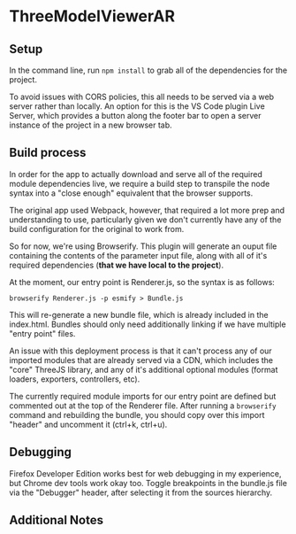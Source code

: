 # ThreeModelViewerAR

## Setup

In the command line, run `npm install` to grab all of the dependencies for the project.

To avoid issues with CORS policies, this all needs to be served via a web server rather than locally. An option for this is the VS Code plugin Live Server, which provides a button along the footer bar to open a server instance of the project in a new browser tab.

## Build process

In order for the app to actually download and serve all of the required module dependencies live, we require a build step to transpile the node syntax into a "close enough" equivalent that the browser supports.

The original app used Webpack, however, that required a lot more prep and understanding to use, particularly given we don't currently have any of the build configuration for the original to work from.

So for now, we're using Browserify. This plugin will generate an ouput file containing the contents of the parameter input file, along with all of it's required dependencies (**that we have local to the project**).

At the moment, our entry point is Renderer.js, so the syntax is as follows:

```
browserify Renderer.js -p esmify > Bundle.js
```

This will re-generate a new bundle file, which is already included in the index.html. Bundles should only need additionally linking if we have multiple "entry point" files.

An issue with this deployment process is that it can't process any of our imported modules that are already served via a CDN, which includes the "core" ThreeJS library, and any of it's additional optional modules (format loaders, exporters, controllers, etc).

The currently required module imports for our entry point are defined but commented out at the top of the Renderer file. After running a `browserify` command and rebuilding the bundle, you should copy over this import "header" and uncomment it (ctrl+k, ctrl+u).

## Debugging

Firefox Developer Edition works best for web debugging in my experience, but Chrome dev tools work okay too. Toggle breakpoints in the bundle.js file via the "Debugger" header, after selecting it from the sources hierarchy.

## Additional Notes


